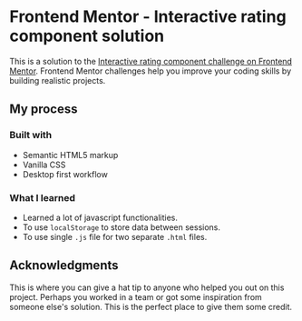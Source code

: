 # Frontend Mentor - Interactive rating component solution

This is a solution to the [Interactive rating component challenge on Frontend Mentor](https://www.frontendmentor.io/challenges/interactive-rating-component-koxpeBUmI). Frontend Mentor challenges help you improve your coding skills by building realistic projects.

## My process

### Built with

- Semantic HTML5 markup
- Vanilla CSS
- Desktop first workflow

### What I learned

- Learned a lot of javascript functionalities.
- To use `localStorage` to store data between sessions.
- To use single `.js` file for two separate `.html` files.

## Acknowledgments

This is where you can give a hat tip to anyone who helped you out on this project. Perhaps you worked in a team or got some inspiration from someone else's solution. This is the perfect place to give them some credit.
